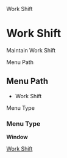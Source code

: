 
Work Shift
# Work Shift


Maintain Work Shift

Menu Path
## Menu Path



- Work Shift

Menu Type
### Menu Type

**Window**


[Work Shift](../../window-work-shift.md)
